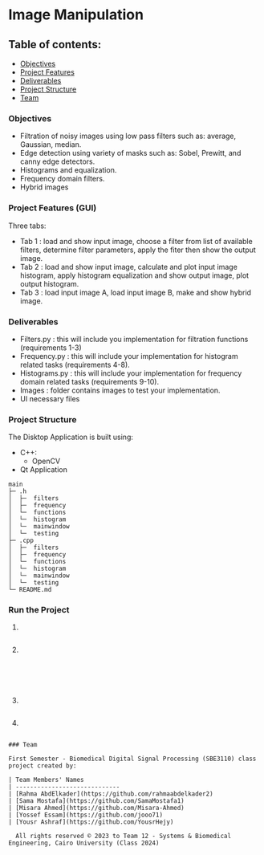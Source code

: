 # Image Manipulation

## Table of contents:

- [Objectives](#objectives)
- [Project Features](#project-features)
- [Deliverables](#deliverables)
- [Project Structure](#project-structure)
- [Team](#team)

### Objectives
- Filtration of noisy images using low pass filters such as: average, Gaussian, median.
- Edge detection using variety of masks such as: Sobel, Prewitt, and canny edge detectors.
- Histograms and equalization.
- Frequency domain filters.
- Hybrid images


### Project Features (GUI)
Three tabs:
- Tab 1 : load and show input image, choose a filter from list of available filters, determine filter parameters, apply the fiter then show the output image.
- Tab 2 : load and show input image, calculate and plot input image histogram, apply histogram equalization and show output image, plot output histogram.
- Tab 3 : load input image A, load input image B, make and show hybrid image.


### Deliverables
- Filters.py : this will include you implementation for filtration functions (requirements 1-3)
- Frequency.py : this will include your implementation for histogram related tasks (requirements 4-8).
- Histograms.py : this will include your implementation for frequency domain related tasks (requirements 9-10).
- Images : folder contains images to test your implementation.
- UI necessary files


### Project Structure

The Disktop Application is built using:
- C++:
  - OpenCV
- Qt Application

```
main
├─ .h
│  ├─  filters
│  ├─  frequency
│  └─  functions
│  └─  histogram
│  └─  mainwindow  
│  └─  testing
├─ .cpp
│  ├─  filters
│  ├─  frequency
│  └─  functions
│  └─  histogram
│  └─  mainwindow  
│  └─  testing
└─ README.md
```

### Run the Project

1. 

```

```

2. 
```

```
```

```
```

```
```

```
```

```


3.

```

```

4. 

```

### Team

First Semester - Biomedical Digital Signal Processing (SBE3110) class project created by:

| Team Members' Names                                 
| -----------------------------
| [Rahma AbdElkader](https://github.com/rahmaabdelkader2)        
| [Sama Mostafa](https://github.com/SamaMostafa1)   
| [Misara Ahmed](https://github.com/Misara-Ahmed) 
| [Yossef Essam](https://github.com/jooo71) 
| [Yousr Ashraf](https://github.com/YousrHejy)       

  All rights reserved © 2023 to Team 12 - Systems & Biomedical Engineering, Cairo University (Class 2024)

